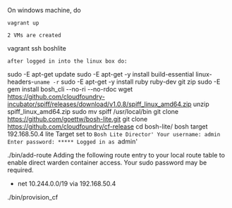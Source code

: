 On windows machine, do

```
vagrant up

2 VMs are created
```
vagrant ssh boshlite
```
after logged in into the linux box do:
```
sudo -E apt-get update
sudo -E apt-get -y install build-essential linux-headers-`uname -r`
sudo -E apt-get -y install ruby ruby-dev git zip
sudo -E gem install bosh_cli --no-ri --no-rdoc
wget https://github.com/cloudfoundry-incubator/spiff/releases/download/v1.0.8/spiff_linux_amd64.zip
unzip spiff_linux_amd64.zip
sudo mv spiff /usr/local/bin
git clone https://github.com/goettw/bosh-lite.git
git clone https://github.com/cloudfoundry/cf-release
cd bosh-lite/
bosh target 192.168.50.4 lite
Target set to `Bosh Lite Director'
Your username: admin
Enter password: *****
Logged in as `admin'


./bin/add-route
Adding the following route entry to your local route table to enable direct warden container access. Your sudo password may be required.
  - net 10.244.0.0/19 via 192.168.50.4
  
./bin/provision_cf
```
